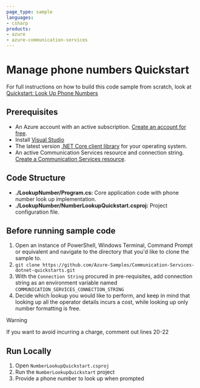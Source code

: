 ```yaml
---
page_type: sample
languages:
- csharp
products:
- azure
- azure-communication-services
---
```



# Manage phone numbers Quickstart

For full instructions on how to build this code sample from scratch, look at [Quickstart: Look Up Phone Numbers](https://learn.microsoft.com/en-us/azure/communication-services/quickstarts/telephony/number-lookup?pivots=programming-language-csharp)

## Prerequisites

- An Azure account with an active subscription. [Create an account for free](https://azure.microsoft.com/free/?WT.mc_id=A261C142F).
- Install [Visual Studio](https://visualstudio.microsoft.com/downloads/)
- The latest version [.NET Core client library](https://dotnet.microsoft.com/download/dotnet-core) for your operating system.
- An active Communication Services resource and connection string. [Create a Communication Services resource](https://learn.microsoft.com/en-us/azure/communication-services/quickstarts/create-communication-resource).

## Code Structure

- **./LookupNumber/Program.cs:** Core application code with phone number look up implementation.
- **./LookupNumber/NumberLookupQuickstart.csproj:** Project configuration file.

## Before running sample code

1. Open an instance of PowerShell, Windows Terminal, Command Prompt or equivalent and navigate to the directory that you'd like to clone the sample to.
2. `git clone https://github.com/Azure-Samples/Communication-Services-dotnet-quickstarts.git`
3. With the `Connection String` procured in pre-requisites, add connection string as an environment variable named `COMMUNICATION_SERVICES_CONNECTION_STRING`
4.  Decide which lookup you would like to perform, and keep in mind that looking up all the operator details incurs a cost, while looking up only number formatting is free.

> [!WARNING]
> If you want to avoid incurring a charge, comment out lines 20-22


## Run Locally

1. Open `NumberLookupQuickstart.csproj`
2. Run the `NumberLookupQuickstart` project
3. Provide a phone number to look up when prompted
